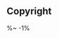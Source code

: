 
<!-- ## TODO

- [ ] Add a new item to the todo list. -->

## Copyright

<footer client="Rqt" clientLink="https://rqt.biz">

%~ -1%